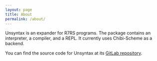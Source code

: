 ```yaml
---
layout: page
title: About
permalink: /about/
---
```


Unsyntax is an expander for R7RS programs.  The package contains an
interpreter, a compiler, and a REPL.  It currently uses Chibi-Scheme
as a backend.

You can find the source code for Unsyntax at its [GitLab repository](https://gitlab.com/nieper/unsyntax).
